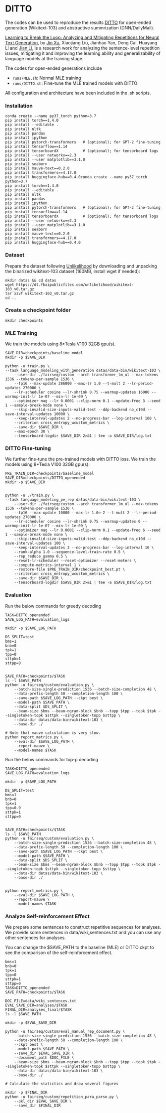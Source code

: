 # DITTO

The codes can be used to reproduce the results [DITTO](https://arxiv.org/abs/2206.02369) for open-ended generation (Wikitext-103) and abstractive summrization (DNN/DailyMail).

[Learning to Break the Loop: Analyzing and Mitigating Repetitions for Neural Text Generation](https://arxiv.org/abs/2206.02369), by [Jin Xu](https://jxu-thu.github.io/), Xiaojiang Liu, Jianhao Yan, Deng Cai, Huayang Li and [Jian Li](https://people.iiis.tsinghua.edu.cn/~jianli/), is a research work for analyzing the sentence-level repetition issues, mitigating it and improving the learning ability and generalizability of language models at the training stage.

The codes for open-ended generations include
* `runs/MLE.sh`: Normal MLE training
* `runs/DITTO.sh`: Fine-tune the MLE trained models with DITTO

All configuration and architecture have been included in the .sh scripts.

### Installation

```
conda create --name py37_torch python=3.7
pip install torch==1.4.0
pip install --editable .
pip install nltk
pip install pandas
pip install ipython
pip install pytorch-transformers   # (optional); for GPT-2 fine-tuning
pip install tensorflow==1.14
pip install tensorboardX           # (optional); for tensorboard logs
pip install --user networkx==2.3
pip install --user matplotlib==3.1.0
pip install seaborn
pip install mauve-text==0.2.0
pip install transformers==4.17.0
pip install huggingface-hub==0.4.0conda create --name py37_torch python=3.7
pip install torch==1.4.0
pip install --editable .
pip install nltk
pip install pandas
pip install ipython
pip install pytorch-transformers   # (optional); for GPT-2 fine-tuning
pip install tensorflow==1.14
pip install tensorboardX           # (optional); for tensorboard logs
pip install --user networkx==2.3
pip install --user matplotlib==3.1.0
pip install seaborn
pip install mauve-text==0.2.0
pip install transformers==4.17.0
pip install huggingface-hub==0.4.0
```

### Dataset
Prepare the dataset following [Unlikelihood](https://github.com/facebookresearch/unlikelihood_training) by downloading and unpacking the binarized wikitext-103 dataset (160MB, install wget if needed):
```
mkdir datas && cd datas
wget https://dl.fbaipublicfiles.com/unlikelihood/wikitext-103_v0.tar.gz
tar xzvf wikitext-103_v0.tar.gz
cd ..
```

### Create a checkpoint folder
```
mkdir checkpoints
```

### MLE Training
We train the models using 8*Tesla V100 32GB gpu(s).
```
SAVE_DIR=checkpoints/baseline_model
mkdir -p $SAVE_DIR

python -u train.py \
--task language_modeling_with_generation datas/data-bin/wikitext-103 \
    --user-dir ./fairseq/custom --arch transformer_lm_ul --max-tokens 1536 --tokens-per-sample 1536 \
    --fp16 --max-update 286000 --max-lr 1.0 --t-mult 2 --lr-period-updates 270000 \
    --lr-scheduler cosine --lr-shrink 0.75 --warmup-updates 16000 --warmup-init-lr 1e-07 --min-lr 1e-09 \
    --optimizer nag --lr 0.0001 --clip-norm 0.1 --update-freq 3 --seed 1 --sample-break-mode none \
    --skip-invalid-size-inputs-valid-test --ddp-backend no_c10d --save-interval-updates 10000 \
    --keep-interval-updates 2 --no-progress-bar --log-interval 100 \
    --criterion cross_entropy_wcustom_metrics \
    --save-dir $SAVE_DIR \
    --max-epoch 30 \
    --tensorboard-logdir $SAVE_DIR 2>&1 | tee -a $SAVE_DIR/log.txt
 ```

### DITTO Fine-tuning
We further fine-tune the pre-trained models with DITTO loss. We train the models using 8*Tesla V100 32GB gpu(s).
```
PRE_TRAIN_DIR=checkpoints/baseline_model
SAVE_DIR=checkpoints/DITTO_openended
mkdir -p $SAVE_DIR


python -u ./train.py \
--task language_modeling_pe_rep datas/data-bin/wikitext-103 \
    --user-dir ./fairseq/custom --arch transformer_lm_ul --max-tokens 1536 --tokens-per-sample 1536 \
    --fp16 --max-update 10000 --max-lr 1.0e-2 --t-mult 2 --lr-period-updates 270000 \
    --lr-scheduler cosine --lr-shrink 0.75 --warmup-updates 0 --warmup-init-lr 1e-07 --min-lr 1e-09 \
    --optimizer nag --lr 0.0001 --clip-norm 0.1 --update-freq 6 --seed 1 --sample-break-mode none \
    --skip-invalid-size-inputs-valid-test --ddp-backend no_c10d --save-interval-updates 100 \
    --keep-interval-updates 2 --no-progress-bar --log-interval 10 \
    --rank-alpha 1.0 --sequence-level-train-rate 0.5 \
    --rep_reduce_gamma 0.5 \
    --reset-lr-scheduler --reset-optimizer --reset-meters \
    --compute-metrics-interval 1 \
    --restore-file $PRE_TRAIN_DIR/checkpoint_best.pt \
    --criterion cross_entropy_wcustom_metrics \
    --save-dir $SAVE_DIR \
    --tensorboard-logdir $SAVE_DIR 2>&1 | tee -a $SAVE_DIR/log.txt
```

### Evaluation
Run the below commands for greedy decoding
```
TASK=DITTO_openended
SAVE_LOG_PATH=evaluation_logs

mkdir -p $SAVE_LOG_PATH

DS_SPLIT=test
bms=1
bnb=0
tpk=1
tpp=0
sttpk=1
sttpp=0


SAVE_PATH=checkpoints/$TASK
ls -l $SAVE_PATH
python -u fairseq/custom/evaluation.py \
    --batch-size-single-prediction 1536 --batch-size-completion 48 \
    --data-prefix-length 50 --completion-length 100 \
    --save-path $SAVE_LOG_PATH --ckpt best \
    --model-path $SAVE_PATH \
    --data-split $DS_SPLIT \
    --beam-size $bms --beam-ngram-block $bnb --topp $tpp --topk $tpk --singletoken-topk $sttpk --singletoken-topp $sttpp \
    --data-dir datas/data-bin/wikitext-103 \
    --base-dir ./

# Note that mauve calculation is very slow.
python report_metrics.py \
    --eval-dir $SAVE_LOG_PATH \
    --report-mauve \
    --model-names $TASK
```

Run the below commands for top-p decoding
```
TASK=DITTO_openended
SAVE_LOG_PATH=evaluation_logs

mkdir -p $SAVE_LOG_PATH

DS_SPLIT=test
bms=1
bnb=0
tpk=1
tpp=0.9
sttpk=1
sttpp=0


SAVE_PATH=checkpoints/$TASK
ls -l $SAVE_PATH
python -u fairseq/custom/evaluation.py \
    --batch-size-single-prediction 1536 --batch-size-completion 48 \
    --data-prefix-length 50 --completion-length 100 \
    --save-path $SAVE_LOG_PATH --ckpt best \
    --model-path $SAVE_PATH \
    --data-split $DS_SPLIT \
    --beam-size $bms --beam-ngram-block $bnb --topp $tpp --topk $tpk --singletoken-topk $sttpk --singletoken-topp $sttpp \
    --data-dir datas/data-bin/wikitext-103 \
    --base-dir ./


python report_metrics.py \
    --eval-dir $SAVE_LOG_PATH \
    --report-mauve \
    --model-names $TASK
```

### Analyze Self-reinforcement Effect
We prepare some sentences to construct repetitive sequences for analyses. We provide some sentences in data/wiki_sentences.txt and you can use any other sentences for analyses.

You can change the $SAVE_PATH to the baseline (MLE) or DITTO ckpt to see the comparison of the self-reinforcement effect.
```
bms=1
bnb=0
tpk=1
tpp=0
sttpk=1
sttpp=0
TASK=DITTO_openended
SAVE_PATH=checkpoints/$TASK

DOC_FILE=data/wiki_sentences.txt
EVAL_SAVE_DIR=analyses/$TASK
FINAL_DIR=analyses_final/$TASK
ls -l $SAVE_PATH

mkdir -p $EVAL_SAVE_DIR

python -u fairseq/custom/eval_manual_rep_document.py \
    --batch-size-single-prediction 1536 --batch-size-completion 48 \
    --data-prefix-length 50 --completion-length 100 \
    --ckpt best \
    --model-path $SAVE_PATH \
    --save_dir $EVAL_SAVE_DIR \
    --document_path $DOC_FILE \
    --beam-size $bms --beam-ngram-block $bnb --topp $tpp --topk $tpk --singletoken-topk $sttpk --singletoken-topp $sttpp \
    --data-dir datas/data-bin/wikitext-103 \
    --base-dir ./

# Calculate the statictics and draw several figures

mkdir -p $FINAL_DIR
python -u fairseq/custom/repetition_para_parse.py \
    --pkl_dir $EVAL_SAVE_DIR \
    --save_dir $FINAL_DIR 

```

